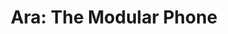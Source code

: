 ---
layout: post
title: "Ara: The Modular Phone"
# Use this pipe indent thingy to strip all the whitespace
teaser: Ara is a modular cell phone platform that is being developed by Google's Advanced Technology And Projects program. If this becomes a real thing, I would seriously consider switching to Android.
external_link: https://atap.google.com/ara/
category: link
---